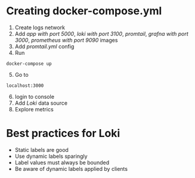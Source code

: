 # Creating docker-compose.yml
1. Create logs network
2. Add *app with port 5000*, *loki with port 3100*, *promtail*, *grafna with port 3000*, *prometheus with port 9090* images 
3. Add *promtail.yml* config
4. Run 
```
docker-compose up
```
5. Go to 
```
localhost:3000
```
6. login to console
7. Add *Loki* data source 
8. Explore metrics

# Best practices for Loki
- Static labels are good
- Use dynamic labels sparingly
- Label values must always be bounded
- Be aware of dynamic labels applied by clients